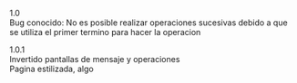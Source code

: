 1.0  
Bug conocido: No es posible realizar operaciones sucesivas debido a que se utiliza el primer termino para hacer la operacion

  
  
1.0.1  
Invertido pantallas de mensaje y operaciones  
Pagina estilizada, algo